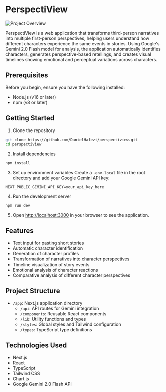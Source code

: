 # PerspectiView

![Project Overview](project_overview.gif)

PerspectiView is a web application that transforms third-person narratives into multiple first-person perspectives, helping users understand how different characters experience the same events in stories. Using Google's Gemini 2.0 Flash model for analysis, the application automatically identifies characters, generates perspective-based retellings, and creates visual timelines showing emotional and perceptual variations across characters.

## Prerequisites

Before you begin, ensure you have the following installed:
- Node.js (v16 or later)
- npm (v8 or later)

## Getting Started

1. Clone the repository
```bash
git clone https://github.com/DanielHafezi/perspectiview.git
cd perspectiview
```

2. Install dependencies
```bash
npm install
```

3. Set up environment variables
Create a `.env.local` file in the root directory and add your Google Gemini API key:
```
NEXT_PUBLIC_GEMINI_API_KEY=your_api_key_here
```

4. Run the development server
```bash
npm run dev
```

5. Open [http://localhost:3000](http://localhost:3000) in your browser to see the application.

## Features

- Text input for pasting short stories
- Automatic character identification
- Generation of character profiles
- Transformation of narratives into character perspectives
- Timeline visualization of story events
- Emotional analysis of character reactions
- Comparative analysis of different character perspectives

## Project Structure

- `/app`: Next.js application directory
  - `/api`: API routes for Gemini integration
  - `/components`: Reusable React components
  - `/lib`: Utility functions and types
  - `/styles`: Global styles and Tailwind configuration
  - `/types`: TypeScript type definitions

## Technologies Used

- Next.js
- React
- TypeScript
- Tailwind CSS
- Chart.js
- Google Gemini 2.0 Flash API 